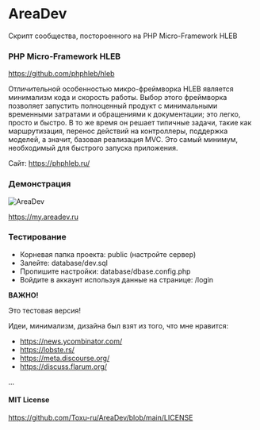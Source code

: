 # AreaDev
Скрипт сообщества, постороенного на PHP Micro-Framework HLEB

### PHP Micro-Framework HLEB
https://github.com/phphleb/hleb

Отличительной особенностью микро-фреймворка HLEB является минимализм кода и скорость работы. Выбор этого фреймворка позволяет запустить полноценный продукт с минимальными временными затратами и обращениями к документации; это легко, просто и быстро. В то же время он решает типичные задачи, такие как маршрутизация, перенос действий на контроллеры, поддержка моделей, а значит, базовая реализация MVC. Это самый минимум, необходимый для быстрого запуска приложения.

Сайт: https://phphleb.ru/

### Демонстрация

![AreaDev](https://raw.githubusercontent.com/Toxu-ru/AreaDev/main/public/assets/images/areadev.jpg)

https://my.areadev.ru

### Тестирование

* Корневая папка проекта: public (настройте сервер)
* Залейте: database/dev.sql
* Пропишите настройки: database/dbase.config.php
* Войдите в аккаунт используя данные на странице: /login

**ВАЖНО!**

Это тестовая версия!

Идеи, минимализм, дизайна был взят из того, что мне нравится:


* https://news.ycombinator.com/
* https://lobste.rs/
* https://meta.discourse.org/
* https://discuss.flarum.org/

...

#### MIT License

https://github.com/Toxu-ru/AreaDev/blob/main/LICENSE